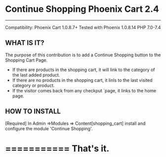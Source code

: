 # Continue Shopping Phoenix Cart 2.4
---------------------------------

Compatibility: Phoenix Cart 1.0.8.7+
Tested with Phoenix 1.0.8.14
PHP 7.0-7.4


## WHAT IS IT?

The purpose of this contribution is to add a Continue Shopping button to the Shopping Cart Page.
- If there are products in the shopping cart, it will link to the category of the last added product.
- If there are no products in the shopping cart, it linls to the last visited category or product.
- If the visitor comes back from any checkput `page, it links to the home page.

## HOW TO INSTALL

[Required] In Admin =>Modules => Content[shopping_cart] install and configure the module
'Continue Shopping'.

===========
That's it.
===========  
